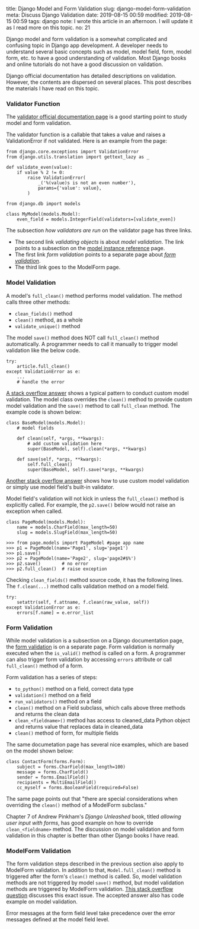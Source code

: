 title: Django Model and Form Validation
slug: django-model-form-validation
meta: Discuss Django Validation
date: 2019-08-15 00:59
modified: 2019-08-15 00:59
tags: django
note: I wrote this article in an afternoon. I will update it as I read more on this topic. 
no: 21
 

Django model and form validation is a somewhat complicated and 
confusing topic in Django app development.  A developer needs to understand 
several basic concepts such as model, model field, form, model form, etc. to 
have a good understanding of validation.  Most Django books and online tutorials 
do not have a good discussion on validation. 

Django official documentation has detailed descriptions on validation. 
However, the contents are dispersed on several places.  This post describes the 
materials I have read on this topic. 

### Validator Function

The 
[validator official documentation page](https://docs.djangoproject.com/en/2.2/ref/validators/#django.core.validators.EmailValidator) 
is a good starting point to study model and form validation. 

The validator function is a callable that takes a value and raises a 
ValidationError if not validated. Here is an example from the page:

```
from django.core.exceptions import ValidationError
from django.utils.translation import gettext_lazy as _

def validate_even(value):
    if value % 2 != 0:
        raise ValidationError(
            _('%(value)s is not an even number'),
            params={'value': value},
        )

from django.db import models

class MyModel(models.Model):
    even_field = models.IntegerField(validators=[validate_even])
```

The subsection *how validators are run* on the validator
page has three links. 

* The second link *validating objects* is about 
*model validation*.  The link points to a subsection on the 
[model instance reference](https://docs.djangoproject.com/en/2.2/ref/models/instances/#validating-objects) 
page. 
* The first link *form validation* points 
to a separate page about 
[*form validation*](https://docs.djangoproject.com/en/2.2/ref/forms/validation/). 
* The third link goes to the ModelForm page. 

### Model Validation

A model's `full_clean()` method performs model validation. The method calls 
three other methods:

* `clean_fields()` method
* `clean()` method, as a whole
* `validate_unique()` method

The model `save()` method does NOT call `full_clean()` method automatically. 
A programmer needs to call it manually to trigger model validation like 
the below code.

```
try:
    article.full_clean()
except ValidationError as e:
    ...
    # handle the error
``` 

[A stack overflow answer](https://stackoverflow.com/questions/7366363/adding-custom-django-model-validation) 
shows a typical pattern to conduct custom model validation. The model class overrides the 
`clean()` method to provide custom model validation and the `save()` method 
to call `full_clean` method.  The example code is shown below:

```
class BaseModel(models.Model):
    # model fields 

    def clean(self, *args, **kwargs):
        # add custom validation here
        super(BaseModel, self).clean(*args, **kwargs)

    def save(self, *args, **kwargs):
        self.full_clean()
        super(BaseModel, self).save(*args, **kwargs)
```

[Another stack overflow answer](https://stackoverflow.com/questions/42003866/django-validation-at-model-not-forms-level) 
shows how to use custom model validation or simply use model field's built-in 
validator.

Model field's validation will not kick in unless the `full_clean()` method 
is explicitly called. For example, the `p2.save()` below would not raise an 
exception when called. 

```
class PageModel(models.Model):
    name = models.CharField(max_length=50)
    slug = models.SlugField(max_length=50)

>>> from page.models import PageModel #page app name
>>> p1 = PageModel(name='Page1', slug='page1')
>>> p1.save()
>>> p2 = PageModel(name='Page2', slug='page2#$%')
>>> p2.save()        # no error
>>> p2.full_clean()  # raise exception
```

Checking `clean_fields()` method source code, it has the following lines. 
The `f.clean(...)` method calls validation method on a model field.

```
try:
    setattr(self, f.attname, f.clean(raw_value, self))
except ValidationError as e:
    errors[f.name] = e.error_list
```

### Form Validation

While model validation is a subsection on a Django documentation page, the 
[form validation](https://docs.djangoproject.com/en/2.2/ref/forms/validation/) 
is on a separate page. Form validation is normally executed when the `is_valid()` 
method is called on a form. A programmer can also trigger form validation 
by accessing `errors` attribute or call `full_clean()` method of a form.

Form validation has a series of steps:

* `to_python()` method on a field, correct data type
* `validation()` method on a field
* `run_validators()` method on a field
* `clean()` method on a Field subclass, which calls above three methods and returns the clean data
* `clean_<fieldname>()` method has access to cleaned\_data Python object and returns value that replaces data in cleaned\_data
* `clean()` method of form, for multiple fields

The same documetation page has several nice examples, which are based on the 
model shown below:

```
class ContactForm(forms.Form):
    subject = forms.CharField(max_length=100)
    message = forms.CharField()
    sender = forms.EmailField()
    recipients = MultiEmailField()
    cc_myself = forms.BooleanField(required=False)
```

The same page points out that "there are special considerations when overriding 
the `clean()` method of a ModelForm subclass."

Chapter 7 of Andrew Pinkham's *Django Unleashed* book, titled *allowing user 
input with forms*, has good example on how to override `clean_<fieldname>` 
method. The discussion on model validation and form validation in this chapter 
is better than other Django books I have read. 

### ModelForm Validation

The form validation steps described in the previous section also apply to 
ModelForm validation.  In addition to that, `Model.full_clean()` method is 
triggered after the form's `clean()` method is called. So, model validation 
methods are not triggered by model `save()` method, but model validation methods 
are triggered by ModelForm validation. 
[This stack overflow question](https://stackoverflow.com/questions/40881708/django-model-validator-not-working-on-create) 
discusses this exact issue. The accepted answer also has code example on 
model validation. 

Error messages at the form field level take precedence over the error messages 
defined at the model field level. 

